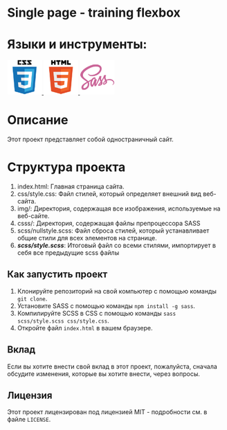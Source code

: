 # Single page - training flexbox

<h1>Языки и инструменты:</h1>
<p align="left"> <a href="https://www.w3schools.com/css/" target="_blank" rel="noreferrer"> <img src="https://raw.githubusercontent.com/devicons/devicon/master/icons/css3/css3-original-wordmark.svg" alt="css3" width="80" height="80"/> </a> <a href="https://www.w3.org/html/" target="_blank" rel="noreferrer"> <img src="https://raw.githubusercontent.com/devicons/devicon/master/icons/html5/html5-original-wordmark.svg" alt="html5" width="80" height="80"/> </a> <a href="https://sass-lang.com" target="_blank" rel="noreferrer"> <img src="https://raw.githubusercontent.com/devicons/devicon/master/icons/sass/sass-original.svg" alt="sass" width="80" height="80"/> </a> </p>

<h1>Описание</h1>
Этот проект представляет собой одностраничный сайт.

<h1>Структура проекта</h1>

<ol>
<li>index.html: Главная страница сайта.</li>
<li>css/style.css: Файл стилей, который определяет внешний вид веб-сайта.</li>
<li>img/: Директория, содержащая все изображения, используемые на веб-сайте.</li>
<li>csss/: Директория, содержащая файлы препроцессора SASS</li>
  <li>scss/nullstyle.scss: Файл сброса стилей, который устанавливает общие стили для всех элементов на странице.</li>
  <li><b><i>scss/style.scss</i></b>: Итоговый файл со всеми стилями, импортирует в себя все предыдущие scss файлы</li></li></ul>
</ol>

## Как запустить проект

1. Клонируйте репозиторий на свой компьютер с помощью команды `git clone`.
2. Установите SASS с помощью команды `npm install -g sass`.
3. Компилируйте SCSS в CSS с помощью команды `sass scss/style.scss css/style.css`.
4. Откройте файл `index.html` в вашем браузере.

## Вклад
Если вы хотите внести свой вклад в этот проект, пожалуйста, сначала обсудите изменения, которые вы хотите внести, через вопросы.

## Лицензия

Этот проект лицензирован под лицензией MIT - подробности см. в файле `LICENSE`.
